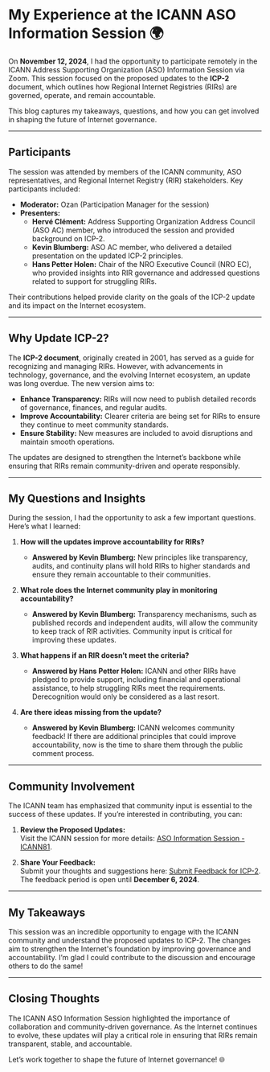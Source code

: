 # My Experience at the ICANN ASO Information Session 🌍  

On **November 12, 2024**, I had the opportunity to participate remotely in the ICANN Address Supporting Organization (ASO) Information Session via Zoom. This session focused on the proposed updates to the **ICP-2** document, which outlines how Regional Internet Registries (RIRs) are governed, operate, and remain accountable.  

This blog captures my takeaways, questions, and how you can get involved in shaping the future of Internet governance.

---

## Participants  

The session was attended by members of the ICANN community, ASO representatives, and Regional Internet Registry (RIR) stakeholders. Key participants included:  

- **Moderator:** Ozan (Participation Manager for the session)  
- **Presenters:**
  - **Hervé Clément:** Address Supporting Organization Address Council (ASO AC) member, who introduced the session and provided background on ICP-2.  
  - **Kevin Blumberg:** ASO AC member, who delivered a detailed presentation on the updated ICP-2 principles.  
  - **Hans Petter Holen:** Chair of the NRO Executive Council (NRO EC), who provided insights into RIR governance and addressed questions related to support for struggling RIRs.  

Their contributions helped provide clarity on the goals of the ICP-2 update and its impact on the Internet ecosystem.  

---

## Why Update ICP-2?  

The **ICP-2 document**, originally created in 2001, has served as a guide for recognizing and managing RIRs. However, with advancements in technology, governance, and the evolving Internet ecosystem, an update was long overdue. The new version aims to:  

- **Enhance Transparency:** RIRs will now need to publish detailed records of governance, finances, and regular audits.  
- **Improve Accountability:** Clearer criteria are being set for RIRs to ensure they continue to meet community standards.  
- **Ensure Stability:** New measures are included to avoid disruptions and maintain smooth operations.  

The updates are designed to strengthen the Internet’s backbone while ensuring that RIRs remain community-driven and operate responsibly.  

---

## My Questions and Insights  

During the session, I had the opportunity to ask a few important questions. Here’s what I learned:  

1. **How will the updates improve accountability for RIRs?**  
   - **Answered by Kevin Blumberg:** New principles like transparency, audits, and continuity plans will hold RIRs to higher standards and ensure they remain accountable to their communities.  

2. **What role does the Internet community play in monitoring accountability?**  
   - **Answered by Kevin Blumberg:** Transparency mechanisms, such as published records and independent audits, will allow the community to keep track of RIR activities. Community input is critical for improving these updates.  

3. **What happens if an RIR doesn’t meet the criteria?**  
   - **Answered by Hans Petter Holen:** ICANN and other RIRs have pledged to provide support, including financial and operational assistance, to help struggling RIRs meet the requirements. Derecognition would only be considered as a last resort.  

4. **Are there ideas missing from the update?**  
   - **Answered by Kevin Blumberg:** ICANN welcomes community feedback! If there are additional principles that could improve accountability, now is the time to share them through the public comment process.  

---

## Community Involvement  

The ICANN team has emphasized that community input is essential to the success of these updates. If you’re interested in contributing, you can:  

1. **Review the Proposed Updates:**  
   Visit the ICANN session for more details: [ASO Information Session - ICANN81](https://icann81.sched.com/event/1p2Fv/aso-information-session).  

2. **Share Your Feedback:**  
   Submit your thoughts and suggestions here: [Submit Feedback for ICP-2](https://www.icann.org/en/public-comment/proceeding/proposed-internet-coordination-policy-2-icp-2-version-2-principles-08-10-2024).  
   The feedback period is open until **December 6, 2024**.  

---

## My Takeaways  

This session was an incredible opportunity to engage with the ICANN community and understand the proposed updates to ICP-2. The changes aim to strengthen the Internet's foundation by improving governance and accountability. I’m glad I could contribute to the discussion and encourage others to do the same!  

---

## Closing Thoughts  

The ICANN ASO Information Session highlighted the importance of collaboration and community-driven governance. As the Internet continues to evolve, these updates will play a critical role in ensuring that RIRs remain transparent, stable, and accountable.  

Let’s work together to shape the future of Internet governance! 🌐  

